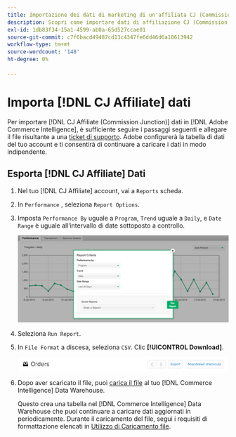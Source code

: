 ```yaml
---
title: Importazione dei dati di marketing di un'affiliata CJ (Commission Junction)
description: Scopri come importare dati di affiliazione CJ (Commission Junction) in [!DNL Commerce Intelligence].L Commerce Intelligence].
exl-id: 1db83f34-15a1-4599-ab0a-65d527ccae01
source-git-commit: c7f6bacd49487cd13c4347fe6dd46d6a10613942
workflow-type: tm+mt
source-wordcount: '148'
ht-degree: 0%

---
```


# Importa [!DNL CJ Affiliate] dati

Per importare [!DNL CJ Affiliate (Commission Junction)] dati in [!DNL Adobe Commerce Intelligence], è sufficiente seguire i passaggi seguenti e allegare il file risultante a una [ticket di supporto](https://experienceleague.adobe.com/docs/commerce-knowledge-base/kb/troubleshooting/miscellaneous/mbi-service-policies.html). Adobe configurerà la tabella di dati del tuo account e ti consentirà di continuare a caricare i dati in modo indipendente.

## Esporta [!DNL CJ Affiliate] Dati

1. Nel tuo [!DNL CJ Affiliate] account, vai a `Reports` scheda.

1. In `Performance` , seleziona `Report Options`.

1. Imposta `Performance By` uguale a `Program`, `Trend` uguale a `Daily`, e `Date Range` è uguale all’intervallo di date sottoposto a controllo.

   ![export-cj-affiliate-data](../../../assets/export-cj-affiliate-data-1.png)<!--{:.zoom}-->

1. Seleziona `Run Report`.

1. In `File Format` a discesa, seleziona `CSV`.  Clic **[!UICONTROL Download]**.

   ![esporta dati affiliate cj](../../../assets/export-an-individual-order-2.jpg)<!--{:.zoom}-->

1. Dopo aver scaricato il file, puoi [carica il file](../connecting-data/using-file-uploader.md) al tuo [!DNL Commerce Intelligence] Data Warehouse.

   Questo crea una tabella nel [!DNL Commerce Intelligence] Data Warehouse che puoi continuare a caricare dati aggiornati in periodicamente. Durante il caricamento del file, segui i requisiti di formattazione elencati in [Utilizzo di Caricamento file](../connecting-data/using-file-uploader.md).
